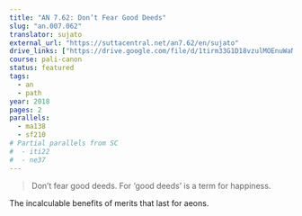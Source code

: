 ```yaml
---
title: "AN 7.62: Don’t Fear Good Deeds"
slug: "an.007.062"
translator: sujato
external_url: "https://suttacentral.net/an7.62/en/sujato"
drive_links: ["https://drive.google.com/file/d/1tirm33G1D18vzulMOEnuWaNMDYclX185/view?usp=drivesdk"]
course: pali-canon
status: featured
tags:
  - an
  - path
year: 2018
pages: 2
parallels:
  - ma138
  - sf210
# Partial parallels from SC
#  - iti22
#  - ne37
---
```


> Don’t fear good deeds. For ‘good deeds’ is a term for happiness.

The incalculable benefits of merits that last for aeons.

